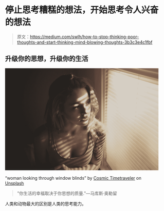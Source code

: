 # 停止思考糟糕的想法，开始思考令人兴奋的想法

> 原文：<https://medium.com/swlh/how-to-stop-thinking-poor-thoughts-and-start-thinking-mind-blowing-thoughts-3b3c3e4c1fbf>

## 升级你的思想，升级你的生活

![](img/02042819e73f18504f892d5f368579d6.png)

“woman looking through window blinds” by [Cosmic Timetraveler](https://unsplash.com/@atw?utm_source=medium&utm_medium=referral) on [Unsplash](https://unsplash.com?utm_source=medium&utm_medium=referral)

> "你生活的幸福取决于你思想的质量."—马库斯·奥勒留

人类和动物最大的区别是人类的思考能力。
